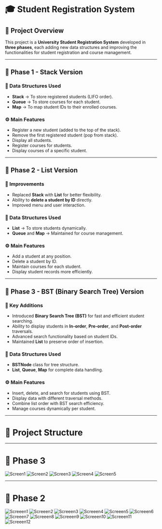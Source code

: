# 🎓 Student Registration System

## 📌 Project Overview
This project is a **University Student Registration System** developed in **three phases**, each adding new data structures and improving the functionalities for student registration and course management.

---

## 🚀 Phase 1 - Stack Version

### 📂 Data Structures Used
- **Stack** → To store registered students (LIFO order).
- **Queue** → To store courses for each student.
- **Map** → To map student IDs to their enrolled courses.

### ⚙️ Main Features
- Register a new student (added to the top of the stack).
- Remove the first registered student (pop from stack).
- Display all students.
- Register courses for students.
- Display courses of a specific student.

---

## 🚀 Phase 2 - List Version

### 📂 Improvements
- Replaced **Stack** with **List** for better flexibility.
- Ability to **delete a student by ID** directly.
- Improved menu and user interaction.

### 📂 Data Structures Used
- **List** → To store students dynamically.
- **Queue** and **Map** → Maintained for course management.

### ⚙️ Main Features
- Add a student at any position.
- Delete a student by ID.
- Maintain courses for each student.
- Display student records more efficiently.

---

## 🚀 Phase 3 - BST (Binary Search Tree) Version

### 📂 Key Additions
- Introduced **Binary Search Tree (BST)** for fast and efficient student searching.
- Ability to display students in **In-order**, **Pre-order**, and **Post-order** traversals.
- Advanced search functionality based on student IDs.
- Maintained **List** to preserve order of insertion.

### 📂 Data Structures Used
- **BSTNode** class for tree structure.
- **List**, **Queue**, **Map** for complete data handling.

### ⚙️ Main Features
- Insert, delete, and search for students using BST.
- Display data with different traversal methods.
- Combine list order with BST search efficiency.
- Manage courses dynamically per student.

---

# 📂 Project Structure


---

# 📸 Phase 3 

![Screen1](screen1.png)
![Screen2](screen2.png)
![Screen3](screen3.png)
![Screen4](screen4.png)
![Screen5](screen5.png)

---

# 📸 Phase 2 

![Screeen1](screeen1.png)
![Screeen2](screeen2.png)
![Screeen3](screeen3.png)
![Screeen4](screeen4.png)
![Screeen5](screeen5.png)
![Screeen6](screeen6.png)
![Screeen7](screeen7.png)
![Screeen8](screeen8.png)
![Screeen9](screeen9.png)
![Screeen10](screeen10.png)
![Screeen11](screeen11.png)
![Screeen12](screeen12.png)

